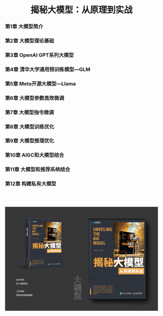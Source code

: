<h1 align="center">揭秘大模型：从原理到实战</h1>
<h3 align="left">第1章  大模型简介</h3>
<h3 align="left">第2章  大模型理论基础</h3>
<h3 align="left">第3章  OpenAI GPT系列大模型</h3>
<h3 align="left">第4章  清华大学通用预训练模型—GLM</h3>
<h3 align="left">第5章  Meta开源大模型—Llama</h3>
<h3 align="left">第6章  大模型参数高效微调</h3>
<h3 align="left">第7章  大模型指令微调</h3>
<h3 align="left">第8章  大模型训练优化</h3>
<h3 align="left">第9章  大模型推理优化</h3>
<h3 align="left">第10章  AIGC和大模型结合</h3>
<h3 align="left">第11章  大模型和推荐系统结合</h3>
<h3 align="left">第12章  构建私有大模型</h3><br><br>

![](images/WechatIMG193.jpg)
